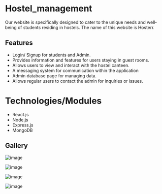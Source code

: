 # Hostel_management
Our website is specifically designed to cater to the unique needs and well-being of students residing in hostels.
The name of this website is Hosterr.

## Features
+  Login/ Signup for students and Admin.
+  Provides information and features for users staying in guest rooms.
+  Allows users to view and interact with the hostel canteen.
+  A messaging system for communication within the application
+  Admin database page for managing data.
+  Allows regular users to contact the admin for inquiries or issues.
   
 # Technologies/Modules
+ React.js
+ Node.js
+ Express.js
+ MongoDB

## Gallery

![image](https://github.com/vermautkarsh4488/hostel_management/assets/77044451/eabee01c-6779-4839-bc02-4a0f8cae6787)

![image](https://github.com/vermautkarsh4488/hostel_management/assets/77044451/b75ee33f-f9e4-4f71-a2be-967100050293)

![image](https://github.com/vermautkarsh4488/hostel_management/assets/77044451/217612a9-9a1c-42ac-962e-6c77fd852ab2)

![image](https://github.com/vermautkarsh4488/hostel_management/assets/77044451/30191cfe-a407-4ed7-9549-e5dd45747301)
